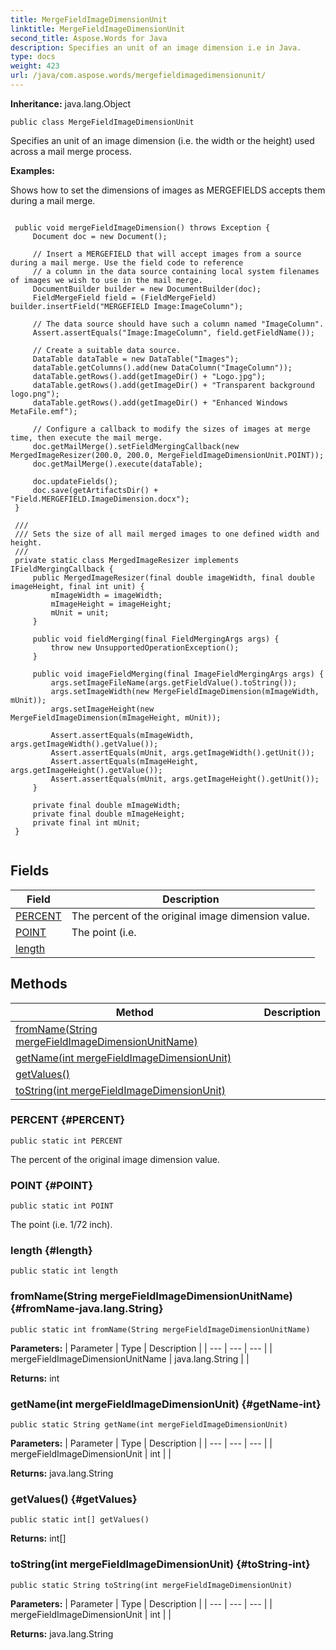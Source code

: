 ```yaml
---
title: MergeFieldImageDimensionUnit
linktitle: MergeFieldImageDimensionUnit
second_title: Aspose.Words for Java
description: Specifies an unit of an image dimension i.e in Java.
type: docs
weight: 423
url: /java/com.aspose.words/mergefieldimagedimensionunit/
---
```


**Inheritance:**
java.lang.Object
```
public class MergeFieldImageDimensionUnit
```

Specifies an unit of an image dimension (i.e. the width or the height) used across a mail merge process.

 **Examples:** 

Shows how to set the dimensions of images as MERGEFIELDS accepts them during a mail merge.

```

 public void mergeFieldImageDimension() throws Exception {
     Document doc = new Document();

     // Insert a MERGEFIELD that will accept images from a source during a mail merge. Use the field code to reference
     // a column in the data source containing local system filenames of images we wish to use in the mail merge.
     DocumentBuilder builder = new DocumentBuilder(doc);
     FieldMergeField field = (FieldMergeField) builder.insertField("MERGEFIELD Image:ImageColumn");

     // The data source should have such a column named "ImageColumn".
     Assert.assertEquals("Image:ImageColumn", field.getFieldName());

     // Create a suitable data source.
     DataTable dataTable = new DataTable("Images");
     dataTable.getColumns().add(new DataColumn("ImageColumn"));
     dataTable.getRows().add(getImageDir() + "Logo.jpg");
     dataTable.getRows().add(getImageDir() + "Transparent background logo.png");
     dataTable.getRows().add(getImageDir() + "Enhanced Windows MetaFile.emf");

     // Configure a callback to modify the sizes of images at merge time, then execute the mail merge.
     doc.getMailMerge().setFieldMergingCallback(new MergedImageResizer(200.0, 200.0, MergeFieldImageDimensionUnit.POINT));
     doc.getMailMerge().execute(dataTable);

     doc.updateFields();
     doc.save(getArtifactsDir() + "Field.MERGEFIELD.ImageDimension.docx");
 }

 /// 
 /// Sets the size of all mail merged images to one defined width and height.
 /// 
 private static class MergedImageResizer implements IFieldMergingCallback {
     public MergedImageResizer(final double imageWidth, final double imageHeight, final int unit) {
         mImageWidth = imageWidth;
         mImageHeight = imageHeight;
         mUnit = unit;
     }

     public void fieldMerging(final FieldMergingArgs args) {
         throw new UnsupportedOperationException();
     }

     public void imageFieldMerging(final ImageFieldMergingArgs args) {
         args.setImageFileName(args.getFieldValue().toString());
         args.setImageWidth(new MergeFieldImageDimension(mImageWidth, mUnit));
         args.setImageHeight(new MergeFieldImageDimension(mImageHeight, mUnit));

         Assert.assertEquals(mImageWidth, args.getImageWidth().getValue());
         Assert.assertEquals(mUnit, args.getImageWidth().getUnit());
         Assert.assertEquals(mImageHeight, args.getImageHeight().getValue());
         Assert.assertEquals(mUnit, args.getImageHeight().getUnit());
     }

     private final double mImageWidth;
     private final double mImageHeight;
     private final int mUnit;
 }
 
```
## Fields

| Field | Description |
| --- | --- |
| [PERCENT](#PERCENT) | The percent of the original image dimension value. |
| [POINT](#POINT) | The point (i.e. |
| [length](#length) |  |
## Methods

| Method | Description |
| --- | --- |
| [fromName(String mergeFieldImageDimensionUnitName)](#fromName-java.lang.String) |  |
| [getName(int mergeFieldImageDimensionUnit)](#getName-int) |  |
| [getValues()](#getValues) |  |
| [toString(int mergeFieldImageDimensionUnit)](#toString-int) |  |
### PERCENT {#PERCENT}
```
public static int PERCENT
```


The percent of the original image dimension value.

### POINT {#POINT}
```
public static int POINT
```


The point (i.e. 1/72 inch).

### length {#length}
```
public static int length
```


### fromName(String mergeFieldImageDimensionUnitName) {#fromName-java.lang.String}
```
public static int fromName(String mergeFieldImageDimensionUnitName)
```




**Parameters:**
| Parameter | Type | Description |
| --- | --- | --- |
| mergeFieldImageDimensionUnitName | java.lang.String |  |

**Returns:**
int
### getName(int mergeFieldImageDimensionUnit) {#getName-int}
```
public static String getName(int mergeFieldImageDimensionUnit)
```




**Parameters:**
| Parameter | Type | Description |
| --- | --- | --- |
| mergeFieldImageDimensionUnit | int |  |

**Returns:**
java.lang.String
### getValues() {#getValues}
```
public static int[] getValues()
```




**Returns:**
int[]
### toString(int mergeFieldImageDimensionUnit) {#toString-int}
```
public static String toString(int mergeFieldImageDimensionUnit)
```




**Parameters:**
| Parameter | Type | Description |
| --- | --- | --- |
| mergeFieldImageDimensionUnit | int |  |

**Returns:**
java.lang.String
